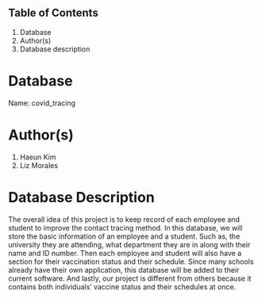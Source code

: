 ## Table of Contents
1. Database
2. Author(s)
3. Database description

# Database
Name: covid_tracing

# Author(s)
1. Haeun Kim
2. Liz Morales 

# Database Description
The overall idea of this project is to keep record of each employee and student to improve the contact tracing method.
In this database, we will store the basic information of an employee and a student. Such as, the university they are attending, 
what department they are in along with their name and ID number. Then each employee and student will also have a section for
their vaccination status and their schedule. Since many schools already have their own application, this database will be added
to their current software. And lastly, our project is different from others because it contains both individuals’ vaccine status and their schedules at once. 
